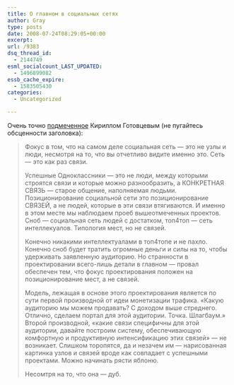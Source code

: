 ```yaml
---
title: О главном в социальных сетях
author: Gray
type: posts
date: 2008-07-24T08:29:05+00:00
excerpt:
url: /9383
dsq_thread_id:
  - 2144749
esml_socialcount_LAST_UPDATED:
  - 1496899082
essb_cache_expire:
  - 1583505430
categories:
  - Uncategorized

---
```








Очень точно <a href="http://msado.livejournal.com/1586360.html" target="_blank">подмеченное</a> Кириллом Готовцевым (не пугайтесь обсценности заголовка):

> Фокус в том, что на самом деле социальная сеть &#8212; это не узлы и люди, несмотря на то, что вы отчетливо видите именно это. Сеть &#8212; это как раз связи.
> 
> Успешные Одноклассники &#8212; это не люди, между которыми строятся связи и которые можно разнообразить, а КОНКРЕТНАЯ СВЯЗЬ &#8212; старое общение, наполняемая людьми. Позиционирование социальной сети это позиционирование СВЯЗЕЙ, а не людей, которые в эти связи втягиваются. И именно в этом месте мы наблюдаем проеб вышеотмеченных проектов. Сноб &#8212; социальная сеть людей с достатком, топ4топ &#8212; сеть интеллекуалов. Типология мест, но не связей.
> 
> Конечно никакими интеллектуалами в топ4топе и не пахло. Конечно сноб будет тратить огромные деньги и силы на то, чтобы удерживать заявленную аудиторию. Но странности в проектировании всего-лишь детали в главном &#8212; провал обеспечен тем, что фокус проектирования положен на позиционирование мест, а не связей.
> 
> Модель, лежащая в основе этого проектирования является по сути первой производной от идеи монетизации трафика. &#171;Какую аудиторию мы можем продавать? С доходом выше стреднего. Отлично, сделаем портал для этой аудитории. Точка. Шлагбаум.&#187; Второй производной, &#171;какие связи специфичны для этой аудитории, давайте построим систему, обеспечивающую комфортную и продуктивную интенсификацию этих связей&#187; &#8212; не возникает. Слишком торопятся, да и незачем им &#8212; нарисованная картинка узлов и связей вроде как совпадает с успешными проектами. Можно начинать рясти яблоню.
> 
> Несомтря на то, что она &#8212; дуб.